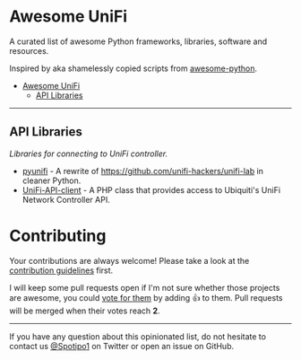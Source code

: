 # Awesome UniFi

A curated list of awesome Python frameworks, libraries, software and resources.

Inspired by aka shamelessly copied scripts from [awesome-python](https://github.com/vinta/awesome-python). 

- [Awesome UniFi](#awesome-unifi)
    - [API Libraries](#api-libraries)
    

---

## API Libraries

*Libraries for connecting to UniFi controller.*

* [pyunifi](https://github.com/finish06/pyunifi) - A rewrite of https://github.com/unifi-hackers/unifi-lab in cleaner Python.
* [UniFi-API-client](https://github.com/Art-of-WiFi/UniFi-API-client) - A PHP class that provides access to Ubiquiti's UniFi Network Controller API.



# Contributing

Your contributions are always welcome! Please take a look at the [contribution guidelines](https://github.com/Nibblecomm/awesome-unifi/blob/master/CONTRIBUTING.md) first.

I will keep some pull requests open if I'm not sure whether those projects are awesome, you could [vote for them](https://github.com/Nibblecomm/awesome-unifi/awesome-python/pulls) by adding :+1: to them. Pull requests will be merged when their votes reach **2**.

- - -

If you have any question about this opinionated list, do not hesitate to contact us [@Spotipo1](https://twitter.com/Spotipo1) on Twitter or open an issue on GitHub.







